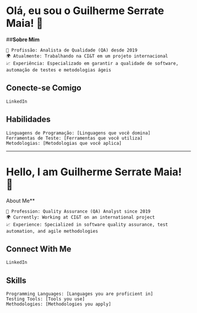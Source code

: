 # **Olá, eu sou o Guilherme Serrate Maia! 👋**
##**Sobre Mim**

    💼 Profissão: Analista de Qualidade (QA) desde 2019
    🌍 Atualmente: Trabalhando na CI&T em um projeto internacional
    📈 Experiência: Especializado em garantir a qualidade de software, automação de testes e metodologias ágeis

## **Conecte-se Comigo**

    LinkedIn

## **Habilidades**

    Linguagens de Programação: [Linguagens que você domina]
    Ferramentas de Teste: [Ferramentas que você utiliza]
    Metodologias: [Metodologias que você aplica]


---------------------------------------------------------------------------
# Hello, I am Guilherme Serrate Maia! 👋
About Me**

    💼 Profession: Quality Assurance (QA) Analyst since 2019
    🌍 Currently: Working at CI&T on an international project
    📈 Experience: Specialized in software quality assurance, test automation, and agile methodologies

## **Connect With Me**

    LinkedIn

## **Skills**

    Programming Languages: [Languages you are proficient in]
    Testing Tools: [Tools you use]
    Methodologies: [Methodologies you apply]
